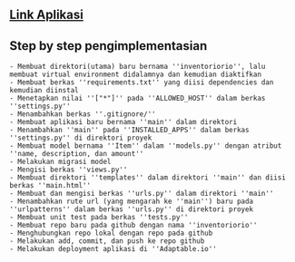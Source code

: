 ## [Link Aplikasi](https://inventoriorio.adaptable.app/)

## Step by step pengimplementasian
    - Membuat direktori(utama) baru bernama ''inventoriorio'', lalu membuat virtual environment didalamnya dan kemudian diaktifkan
    - Membuat berkas ''requirements.txt'' yang diisi dependencies dan kemudian diinstal
    - Menetapkan nilai ''["*"]'' pada ''ALLOWED_HOST'' dalam berkas ''settings.py''
    - Menambahkan berkas ''.gitignore/''
    - Membuat aplikasi baru bernama ''main'' dalam direktori
    - Menambahkan ''main'' pada ''INSTALLED_APPS'' dalam berkas ''settings.py'' di direktori proyek
    - Membuat model bernama ''Item'' dalam ''models.py'' dengan atribut ''name, description, dan amount''
    - Melakukan migrasi model
    - Mengisi berkas ''views.py''
    - Membuat direktori ''templates'' dalam direktori ''main'' dan diisi berkas ''main.html''
    - Membuat dan mengisi berkas ''urls.py'' dalam direktori ''main''
    - Menambahkan rute url (yang mengarah ke ''main'') baru pada ''urlpatterns'' dalam berkas ''urls.py'' di direktori proyek
    - Membuat unit test pada berkas ''tests.py''
    - Membuat repo baru pada github dengan nama ''inventoriorio''
    - Menghubungkan repo lokal dengan repo pada github
    - Melakukan add, commit, dan push ke repo github
    - Melakukan deployment aplikasi di ''Adaptable.io''


